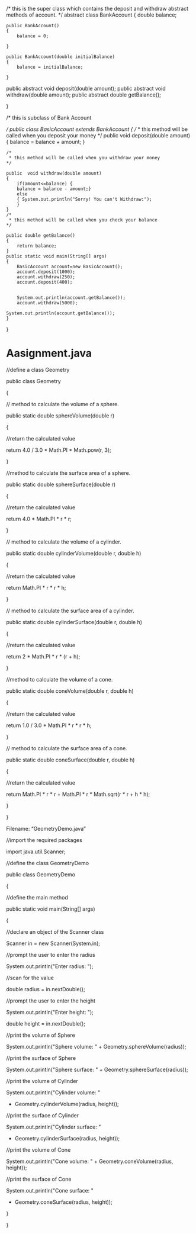 /*
this is the super class which contains the deposit and withdraw abstract methods  of account.
*/
abstract class BankAccount
{
     double balance;
    

    public BankAccount()
    {
        balance = 0;
        
    }

    public BankAccount(double initialBalance)
    {
        balance = initialBalance;
        
    }

public abstract void deposit(double amount);
public abstract void withdraw(double amount);
public abstract double getBalance();
    

}

/*
this is subclass of Bank Account

*/
public class BasicAccount extends BankAccount
{
    /*
     * this method will be called when you deposit your money
    */
    public  void deposit(double amount)
    {
        balance = balance + amount;
    }
    
    /*
     * this method will be called when you withdraw your money
    */
    
    public  void withdraw(double amount)
    {
        if(amount<=balance) {
        balance = balance - amount;}
        else
        { System.out.println("Sorry! You can't Withdraw:");
        }
    }
    /*
     * this method will be called when you check your balance
    */
    
    public double getBalance()
    {
        return balance;
    }
    public static void main(String[] args)
    {
        BasicAccount account=new BasicAccount();
        account.deposit(1000);
        account.withdraw(250);
        account.deposit(400);
        
    
        System.out.println(account.getBalance());
        account.withdraw(5000);
        
    System.out.println(account.getBalance());
    }
    
}
# Aasignment.java
//define a class Geometry

public class Geometry

{

// method to calculate the volume of a sphere.

public static double sphereVolume(double r)

{

//return the calculated value

return 4.0 / 3.0 * Math.PI * Math.pow(r, 3);

}

//method to calculate the surface area of a sphere.

public static double sphereSurface(double r)

{

//return the calculated value

return 4.0 * Math.PI * r * r;

}

// method to calculate the volume of a cylinder.

public static double cylinderVolume(double r, double h)

{

//return the calculated value

return Math.PI * r * r * h;

}

// method to calculate the surface area of a cylinder.

public static double cylinderSurface(double r, double h)

{

//return the calculated value

return 2 * Math.PI * r * (r + h);

}

//method to calculate the volume of a cone.

public static double coneVolume(double r, double h)

{

//return the calculated value

return 1.0 / 3.0 * Math.PI * r * r * h;

}

// method to calculate the surface area of a cone.

public static double coneSurface(double r, double h)

{

//return the calculated value

return Math.PI * r * r + Math.PI * r * Math.sqrt(r * r + h * h);

}

}

Filename: “GeometryDemo.java”

//import the required packages

import java.util.Scanner;

//define the class GeometryDemo

public class GeometryDemo

{

//define the main method

public static void main(String[] args)

{

//declare an object of the Scanner class

Scanner in = new Scanner(System.in);

//prompt the user to enter the radius

System.out.println("Enter radius: ");

//scan for the value

double radius = in.nextDouble();

//prompt the user to enter the height

System.out.println("Enter height: ");

double height = in.nextDouble();

//print the volume of Sphere

System.out.println("Sphere volume: " + Geometry.sphereVolume(radius));

//print the surface of Sphere

System.out.println("Sphere surface: " + Geometry.sphereSurface(radius));

//print the volume of Cylinder

System.out.println("Cylinder volume: "

+ Geometry.cylinderVolume(radius, height));

//print the surface of Cylinder

System.out.println("Cylinder surface: "

+ Geometry.cylinderSurface(radius, height));

//print the volume of Cone

System.out.println("Cone volume: " + Geometry.coneVolume(radius, height));

//print the surface of Cone

System.out.println("Cone surface: "

+ Geometry.coneSurface(radius, height));

}

}
